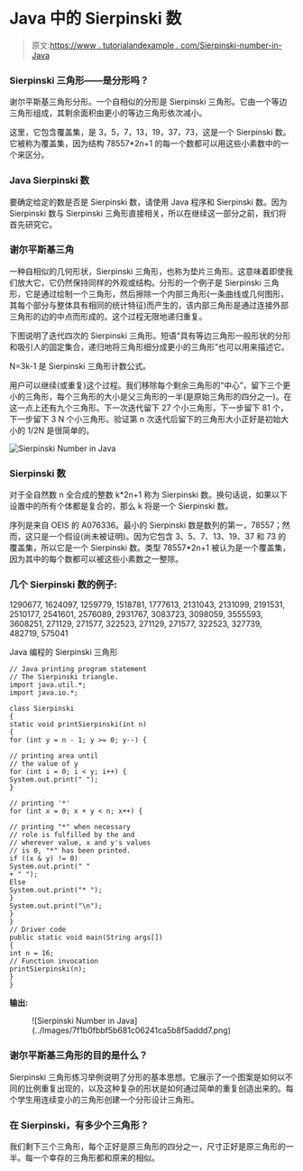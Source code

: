# Java 中的 Sierpinski 数

> 原文:[https://www . tutorialandexample . com/Sierpinski-number-in-Java](https://www.tutorialandexample.com/sierpinski-number-in-java)

### Sierpinski 三角形——是分形吗？

谢尔平斯基三角形分形。一个自相似的分形是 Sierpinski 三角形。它由一个等边三角形组成，其剩余面积由更小的等边三角形依次减小。

这里，它包含覆盖集，是 3，5，7，13，19，37，73，这是一个 Sierpinski 数。它被称为覆盖集，因为结构 78557*2n+1 的每一个数都可以用这些小素数中的一个来区分。

### Java Sierpinski 数

要确定给定的数是否是 Sierpinski 数，请使用 Java 程序和 Sierpinski 数。因为 Sierpinski 数与 Sierpinski 三角形直接相关，所以在继续这一部分之前，我们将首先研究它。

### 谢尔平斯基三角

一种自相似的几何形状，Sierpinski 三角形，也称为垫片三角形。这意味着即使我们放大它，它仍然保持同样的外观或结构。分形的一个例子是 Sierpinski 三角形，它是通过绘制一个三角形，然后擦除一个内部三角形(一条曲线或几何图形，其每个部分与整体具有相同的统计特征)而产生的，该内部三角形是通过连接外部三角形的边的中点而形成的。这个过程无限地递归重复。

下图说明了迭代四次的 Sierpinski 三角形。短语“具有等边三角形一般形状的分形和吸引人的固定集合，递归地将三角形细分成更小的三角形”也可以用来描述它。

N=3k-1 是 Sierpinski 三角形计数公式。

用户可以继续(或重复)这个过程。我们移除每个剩余三角形的“中心”，留下三个更小的三角形，每个三角形的大小是父三角形的一半(是原始三角形的四分之一)。在这一点上还有九个三角形。下一次迭代留下 27 个小三角形，下一步留下 81 个，下一步留下 3 N 个小三角形。验证第 n 次迭代后留下的三角形大小正好是初始大小的 1/2N 是很简单的。

![Sierpinski Number in Java](../Images/0848ecaf8e2cfa712a222acc57b8bf84.png)  

### Sierpinski 数

对于全自然数 n 全合成的整数 k*2n+1 称为 Sierpinski 数。换句话说，如果以下设置中的所有个体都是复合的，那么 k 将是一个 Sierpinski 数。

序列是来自 OEIS 的 A076336。最小的 Sierpinski 数是数列的第一，78557；然而，这只是一个假设(尚未被证明)。因为它包含 3、5、7、13、19、37 和 73 的覆盖集，所以它是一个 Sierpinski 数。类型 78557*2n+1 被认为是一个覆盖集，因为其中的每个数都可以被这些小素数之一整除。

### 几个 Sierpinski 数的例子:

1290677, 1624097, 1259779, 1518781, 1777613, 2131043, 2131099, 2191531, 2510177, 2541601, 2576089, 2931767, 3083723, 3098059, 3555593, 3608251, 271129, 271577, 322523, 271129, 271577, 322523, 327739, 482719, 575041

Java 编程的 Sierpinski 三角形

```
// Java printing program statement
// The Sierpinski triangle.
import java.util.*;
import java.io.*;

class Sierpinski
{
static void printSierpinski(int n)
{
for (int y = n - 1; y >= 0; y--) {

// printing area until
// the value of y
for (int i = 0; i < y; i++) {
System.out.print(" ");
}

// printing '*'
for (int x = 0; x + y < n; x++) {

// printing "*" when necessary
// role is fulfilled by the and
// wherever value, x and y's values
// is 0, "*" has been printed.
if ((x & y) != 0)
System.out.print(" "
+ " ");
Else
System.out.print("* ");
}
System.out.print("\n");
}
}
// Driver code
public static void main(String args[])
{
int n = 16;
// Function invocation
printSierpinski(n);
}
} 
```

**输出:**

<figure class="wp-block-image">![Sierpinski Number in Java](../Images/7f1b0fbbf5b681c06241ca5b8f5addd7.png)</figure>

### 谢尔平斯基三角形的目的是什么？

Sierpinski 三角形练习举例说明了分形的基本思想。它展示了一个图案是如何以不同的比例重复出现的，以及这种复杂的形状是如何通过简单的重复创造出来的。每个学生用连续变小的三角形创建一个分形设计三角形。

### 在 Sierpinski，有多少个三角形？

我们剩下三个三角形，每个正好是原三角形的四分之一，尺寸正好是原三角形的一半。每一个幸存的三角形都和原来的相似。